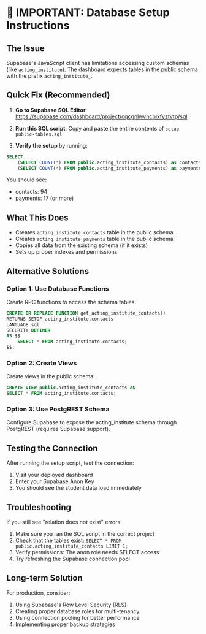 # 🚨 IMPORTANT: Database Setup Instructions

## The Issue
Supabase's JavaScript client has limitations accessing custom schemas (like `acting_institute`). The dashboard expects tables in the public schema with the prefix `acting_institute_`.

## Quick Fix (Recommended)

1. **Go to Supabase SQL Editor**: https://supabase.com/dashboard/project/cqcgnlwvncblxfyztvtp/sql

2. **Run this SQL script**: Copy and paste the entire contents of `setup-public-tables.sql`

3. **Verify the setup** by running:
```sql
SELECT 
    (SELECT COUNT(*) FROM public.acting_institute_contacts) as contacts,
    (SELECT COUNT(*) FROM public.acting_institute_payments) as payments;
```

You should see:
- contacts: 94
- payments: 17 (or more)

## What This Does

- Creates `acting_institute_contacts` table in the public schema
- Creates `acting_institute_payments` table in the public schema
- Copies all data from the existing schema (if it exists)
- Sets up proper indexes and permissions

## Alternative Solutions

### Option 1: Use Database Functions
Create RPC functions to access the schema tables:
```sql
CREATE OR REPLACE FUNCTION get_acting_institute_contacts()
RETURNS SETOF acting_institute.contacts
LANGUAGE sql
SECURITY DEFINER
AS $$
    SELECT * FROM acting_institute.contacts;
$$;
```

### Option 2: Create Views
Create views in the public schema:
```sql
CREATE VIEW public.acting_institute_contacts AS
SELECT * FROM acting_institute.contacts;
```

### Option 3: Use PostgREST Schema
Configure Supabase to expose the acting_institute schema through PostgREST (requires Supabase support).

## Testing the Connection

After running the setup script, test the connection:
1. Visit your deployed dashboard
2. Enter your Supabase Anon Key
3. You should see the student data load immediately

## Troubleshooting

If you still see "relation does not exist" errors:
1. Make sure you ran the SQL script in the correct project
2. Check that the tables exist: `SELECT * FROM public.acting_institute_contacts LIMIT 1;`
3. Verify permissions: The anon role needs SELECT access
4. Try refreshing the Supabase connection pool

## Long-term Solution

For production, consider:
1. Using Supabase's Row Level Security (RLS)
2. Creating proper database roles for multi-tenancy
3. Using connection pooling for better performance
4. Implementing proper backup strategies